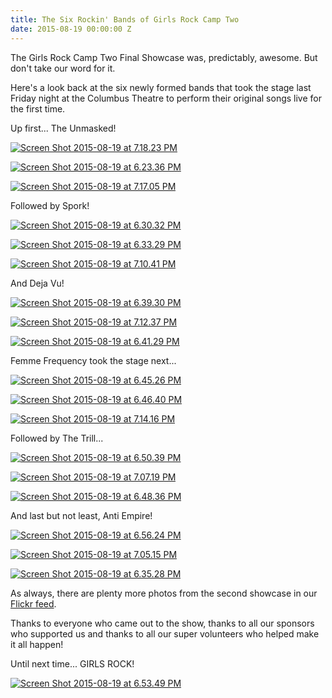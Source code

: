 ```yaml
---
title: The Six Rockin' Bands of Girls Rock Camp Two
date: 2015-08-19 00:00:00 Z
---
```


The Girls Rock Camp Two Final Showcase was, predictably, awesome. But don't take our word for it.

Here's a look back at the six newly formed bands that took the stage last Friday night at the Columbus Theatre to perform their original songs live for the first time.

Up first... The Unmasked!

[![Screen Shot 2015-08-19 at 7.18.23 PM](/uploads/blogpost/Screen-Shot-2015-08-19-at-7.18.23-PM-e1440026334559.png)](http://girlsrockri.org/wp-content/uploads/2015/08/Screen-Shot-2015-08-19-at-7.18.23-PM-e1440026334559.png)

[![Screen Shot 2015-08-19 at 6.23.36 PM](/uploads/blogpost/Screen-Shot-2015-08-19-at-6.23.36-PM-e1440023514846.png)](http://girlsrockri.org/wp-content/uploads/2015/08/Screen-Shot-2015-08-19-at-6.23.36-PM-e1440023514846.png)

[![Screen Shot 2015-08-19 at 7.17.05 PM](/uploads/blogpost/Screen-Shot-2015-08-19-at-7.17.05-PM-e1440026260592.png)](http://girlsrockri.org/wp-content/uploads/2015/08/Screen-Shot-2015-08-19-at-7.17.05-PM-e1440026260592.png)

Followed by Spork!

[![Screen Shot 2015-08-19 at 6.30.32 PM](/uploads/blogpost/Screen-Shot-2015-08-19-at-6.30.32-PM-e1440023472156.png)](http://girlsrockri.org/wp-content/uploads/2015/08/Screen-Shot-2015-08-19-at-6.30.32-PM-e1440023472156.png)

[![Screen Shot 2015-08-19 at 6.33.29 PM](/uploads/blogpost/Screen-Shot-2015-08-19-at-6.33.29-PM-e1440023646112.png)](http://girlsrockri.org/wp-content/uploads/2015/08/Screen-Shot-2015-08-19-at-6.33.29-PM-e1440023646112.png)

[![Screen Shot 2015-08-19 at 7.10.41 PM](/uploads/blogpost/Screen-Shot-2015-08-19-at-7.10.41-PM-e1440025884119.png)](http://girlsrockri.org/wp-content/uploads/2015/08/Screen-Shot-2015-08-19-at-7.10.41-PM-e1440025884119.png)

And Deja Vu!

[![Screen Shot 2015-08-19 at 6.39.30 PM](/uploads/blogpost/Screen-Shot-2015-08-19-at-6.39.30-PM-e1440024006466.png)](http://girlsrockri.org/wp-content/uploads/2015/08/Screen-Shot-2015-08-19-at-6.39.30-PM-e1440024006466.png)

[![Screen Shot 2015-08-19 at 7.12.37 PM](/uploads/blogpost/Screen-Shot-2015-08-19-at-7.12.37-PM-e1440025994812.png)](http://girlsrockri.org/wp-content/uploads/2015/08/Screen-Shot-2015-08-19-at-7.12.37-PM.png)

[![Screen Shot 2015-08-19 at 6.41.29 PM](/uploads/blogpost/Screen-Shot-2015-08-19-at-6.41.29-PM-e1440024121377.png)](http://girlsrockri.org/wp-content/uploads/2015/08/Screen-Shot-2015-08-19-at-6.41.29-PM-e1440024121377.png)

Femme Frequency took the stage next...

[![Screen Shot 2015-08-19 at 6.45.26 PM](/uploads/blogpost/Screen-Shot-2015-08-19-at-6.45.26-PM-e1440024354230.png)](http://girlsrockri.org/wp-content/uploads/2015/08/Screen-Shot-2015-08-19-at-6.45.26-PM.png)

[![Screen Shot 2015-08-19 at 6.46.40 PM](/uploads/blogpost/Screen-Shot-2015-08-19-at-6.46.40-PM-e1440024434586.png)](http://girlsrockri.org/wp-content/uploads/2015/08/Screen-Shot-2015-08-19-at-6.46.40-PM-e1440024434586.png)

[![Screen Shot 2015-08-19 at 7.14.16 PM](/uploads/blogpost/Screen-Shot-2015-08-19-at-7.14.16-PM-e1440026083578.png)](http://girlsrockri.org/wp-content/uploads/2015/08/Screen-Shot-2015-08-19-at-7.14.16-PM.png)

Followed by The Trill...

[![Screen Shot 2015-08-19 at 6.50.39 PM](/uploads/blogpost/Screen-Shot-2015-08-19-at-6.50.39-PM-e1440024683913.png)](http://girlsrockri.org/wp-content/uploads/2015/08/Screen-Shot-2015-08-19-at-6.50.39-PM-e1440024683913.png)

[![Screen Shot 2015-08-19 at 7.07.19 PM](/uploads/blogpost/Screen-Shot-2015-08-19-at-7.07.19-PM-e1440025686420.png)](http://girlsrockri.org/wp-content/uploads/2015/08/Screen-Shot-2015-08-19-at-7.07.19-PM.png)

[![Screen Shot 2015-08-19 at 6.48.36 PM](/uploads/blogpost/Screen-Shot-2015-08-19-at-6.48.36-PM.png)](http://girlsrockri.org/wp-content/uploads/2015/08/Screen-Shot-2015-08-19-at-6.48.36-PM.png)

And last but not least, Anti Empire!

[![Screen Shot 2015-08-19 at 6.56.24 PM](/uploads/blogpost/Screen-Shot-2015-08-19-at-6.56.24-PM-e1440025026351.png)](http://girlsrockri.org/wp-content/uploads/2015/08/Screen-Shot-2015-08-19-at-6.56.24-PM-e1440025026351.png)

[![Screen Shot 2015-08-19 at 7.05.15 PM](/uploads/blogpost/Screen-Shot-2015-08-19-at-7.05.15-PM-e1440025572585.png)](http://girlsrockri.org/wp-content/uploads/2015/08/Screen-Shot-2015-08-19-at-7.05.15-PM-e1440025572585.png)

[![Screen Shot 2015-08-19 at 6.35.28 PM](/uploads/blogpost/Screen-Shot-2015-08-19-at-6.35.28-PM-e1440023770426.png)](http://girlsrockri.org/wp-content/uploads/2015/08/Screen-Shot-2015-08-19-at-6.35.28-PM-e1440023770426.png)

As always, there are plenty more photos from the second showcase in our [Flickr feed](https://www.flickr.com/photos/girlsrockri/albums/72157657198085346).

Thanks to everyone who came out to the show, thanks to all our sponsors who supported us and thanks to all our super volunteers who helped make it all happen!

Until next time... GIRLS ROCK!

[![Screen Shot 2015-08-19 at 6.53.49 PM](/uploads/blogpost/Screen-Shot-2015-08-19-at-6.53.49-PM-e1440024859358.png)](http://girlsrockri.org/wp-content/uploads/2015/08/Screen-Shot-2015-08-19-at-6.53.49-PM-e1440024859358.png)
